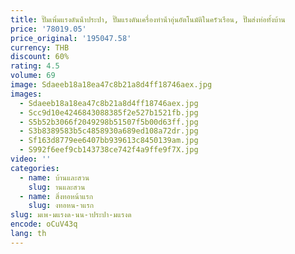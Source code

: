 ```yaml
---
title: ปั๊มเพิ่มแรงดันน้ําประปา, ปั๊มแรงดันเครื่องทําน้ําอุ่นอัตโนมัติในครัวเรือน, ปั๊มส่งท่อทั้งบ้าน
price: '78019.05'
price_original: '195047.58'
currency: THB
discount: 60%
rating: 4.5
volume: 69
image: Sdaeeb18a18ea47c8b21a8d4ff18746aex.jpg
images:
  - Sdaeeb18a18ea47c8b21a8d4ff18746aex.jpg
  - Scc9d10e4246843088385f2e527b1521fb.jpg
  - S5b52b3066f2049298b51507f5b00d63ff.jpg
  - S3b8389583b5c4858930a689ed108a72dr.jpg
  - Sf163d8779ee6407bb939613c8450139am.jpg
  - S992f6eef9cb143738ce742f4a9ffe9f7X.jpg
video: ''
categories:
  - name: บ้านและสวน
    slug: านและสวน
  - name: สิ่งทอหน้าแรก
    slug: งทอหน-าแรก
slug: มเพ-มแรงด-นน-าประปา-มแรงด
encode: oCuV43q
lang: th
---
```

  